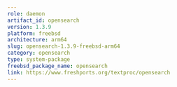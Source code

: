 ```yaml
---
role: daemon
artifact_id: opensearch
version: 1.3.9
platform: freebsd
architecture: arm64
slug: opensearch-1.3.9-freebsd-arm64
category: opensearch
type: system-package
freebsd_package_name: opensearch
link: https://www.freshports.org/textproc/opensearch
---
```

